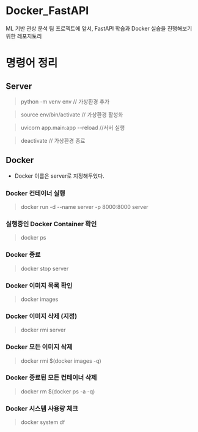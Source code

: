 # Docker_FastAPI

ML 기반 관상 분석 팀 프로젝트에 앞서, FastAPI 학습과 Docker 실습을 진행해보기 위한 레포지토리

# 명령어 정리

## Server

> python -m venv env // 가상환경 추가

> source env/bin/activate // 가상환경 활성화

> uvicorn app.main:app --reload //서버 실행

> deactivate // 가상환경 종료

## Docker

- Docker 이름은 server로 지정해두었다.

### Docker 컨테이너 실행

> docker run -d --name server -p 8000:8000 server

### 실행중인 Docker Container 확인

> docker ps

### Docker 종료

> docker stop server

### Docker 이미지 목록 확인

> docker images

### Docker 이미지 삭제 (지정)

> docker rmi server

### Docker 모든 이미지 삭제

> docker rmi $(docker images -q)

### Docker 종료된 모든 컨테이너 삭제

> docker rm $(docker ps -a -q)

### Docker 시스템 사용량 체크

> docker system df
